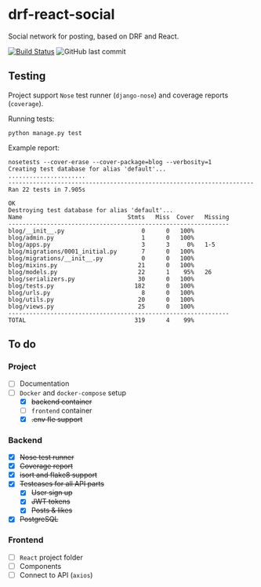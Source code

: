 # drf-react-social

Social network for posting, based on DRF and React.

[![Build Status](https://travis-ci.org/Hephest/drf-react-social.svg?branch=master)](https://travis-ci.org/Hephest/drf-react-social)
![GitHub last commit](https://img.shields.io/github/last-commit/Hephest/drf-react-social)

## Testing

Project support `Nose` test runner (`django-nose`) and coverage reports (`coverage`).

Running tests:

    python manage.py test
    
Example report:

    nosetests --cover-erase --cover-package=blog --verbosity=1
    Creating test database for alias 'default'...
    ......................
    ----------------------------------------------------------------------
    Ran 22 tests in 7.905s
    
    OK
    Destroying test database for alias 'default'...
    Name                              Stmts   Miss  Cover   Missing
    ---------------------------------------------------------------
    blog/__init__.py                      0      0   100%
    blog/admin.py                         1      0   100%
    blog/apps.py                          3      3     0%   1-5
    blog/migrations/0001_initial.py       7      0   100%
    blog/migrations/__init__.py           0      0   100%
    blog/mixins.py                       21      0   100%
    blog/models.py                       22      1    95%   26
    blog/serializers.py                  30      0   100%
    blog/tests.py                       182      0   100%
    blog/urls.py                          8      0   100%
    blog/utils.py                        20      0   100%
    blog/views.py                        25      0   100%
    ---------------------------------------------------------------
    TOTAL                               319      4    99%

## To do

### Project
- [ ] Documentation
- [ ] `Docker` and `docker-compose` setup
    - [x] ~~backend container~~
    - [ ] `frontend` container
    - [x] ~~.env fle support~~

### Backend
- [x] ~~Nose test runner~~
- [x] ~~Coverage report~~
- [x] ~~isort and flake8 support~~
- [x] ~~Testcases for all API parts~~
    - [x] ~~User sign up~~
    - [x] ~~JWT tokens~~
    - [x] ~~Posts & likes~~
- [x] ~~PostgreSQL~~

### Frontend
- [ ] `React` project folder
- [ ] Components
- [ ] Connect to API (`axios`)